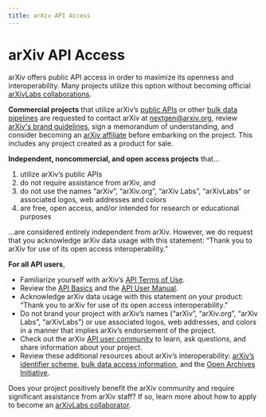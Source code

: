 ```yaml
---
title: arXiv API Access
---
```


# arXiv API Access

arXiv offers public API access in order to maximize its openness and interoperability. Many projects utilize this option without becoming official [arXivLabs collaborations](https://labs.arxiv.org). 

**Commercial projects** that utilize arXiv’s [public APIs](basics.md) or other [bulk data pipelines](../../help/bulk_data.md) are requested to contact arXiv at [nextgen@arxiv.org](mailto:nextgen@arxiv.org), review [arXiv's brand guidelines](../../about/brand.md), sign a memorandum of understanding, and consider becoming an [arXiv affiliate](../../about/funding.md) before embarking on the project. This includes any project created as a product for sale.


**Independent, noncommercial, and open access projects** that…

1. utilize arXiv’s public APIs 
2. do not require assistance from arXiv, and 
3. do not use the names “arXiv”, “arXiv.org”, “arXiv Labs”, “arXivLabs” or associated logos, web addresses and colors
4. are free, open access, and/or intended for research or educational purposes

...are considered entirely independent from arXiv. However, we do request that you acknowledge arXiv data usage with this statement: “Thank you to arXiv for use of its open access interoperability.”

**For all API users**, 

- Familiarize yourself with arXiv’s [API Terms of Use](tou.md).
- Review the [API Basics](basics.md) and the [API User Manual](user-manual.md). 
- Acknowledge arXiv data usage with this statement on your product: “Thank you to arXiv for use of its open access interoperability.”
- Do not brand your project with arXiv’s names (“arXiv”, “arXiv.org”, “arXiv Labs”, “arXivLabs”) or use associated logos, web addresses, and colors in a manner that implies arXiv’s endorsement of the project.
- Check out the arXiv [API user community](basics.md#community) to learn, ask questions, and share information about your project. 
- Review these additional resources about arXiv’s interoperability: [arXiv’s identifier scheme](../../help/arxiv_identifier_for_services.md), [bulk data access information](../../help/bulk_data.md), and the [Open Archives Initiative](../../help/oa/index.md). 

Does your project positively benefit the arXiv community and require significant assistance from arXiv staff? If so, learn more about how to apply to become an [arXivLabs collaborator](https://labs.arxiv.org).
